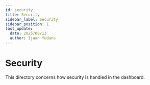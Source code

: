 ```yaml
---
id: security
title: Security
sidebar_label: Security
sidebar_position: 1
last_update:
  date: 2025/08/13
  author: Ijaan Yudana
---
```


# Security

This directory concerns how security is handled in the dashboard. 